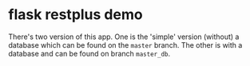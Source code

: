 # flask restplus demo


There's two version of this app. One is the 'simple' version (without)
a database which can be found on the `master` branch. The other is with
a database and can be found on branch `master_db`.
